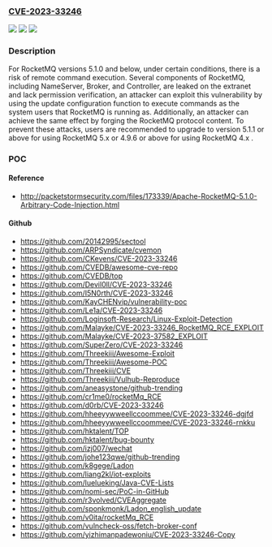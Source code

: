 ### [CVE-2023-33246](https://cve.mitre.org/cgi-bin/cvename.cgi?name=CVE-2023-33246)
![](https://img.shields.io/static/v1?label=Product&message=Apache%20RocketMQ&color=blue)
![](https://img.shields.io/static/v1?label=Version&message=0%3C%3D%205.1.0%20&color=brighgreen)
![](https://img.shields.io/static/v1?label=Vulnerability&message=CWE-94%20Improper%20Control%20of%20Generation%20of%20Code%20('Code%20Injection')&color=brighgreen)

### Description

For RocketMQ versions 5.1.0 and below, under certain conditions, there is a risk of remote command execution. Several components of RocketMQ, including NameServer, Broker, and Controller, are leaked on the extranet and lack permission verification, an attacker can exploit this vulnerability by using the update configuration function to execute commands as the system users that RocketMQ is running as. Additionally, an attacker can achieve the same effect by forging the RocketMQ protocol content. To prevent these attacks, users are recommended to upgrade to version 5.1.1 or above for using RocketMQ 5.x or 4.9.6 or above for using RocketMQ 4.x .

### POC

#### Reference
- http://packetstormsecurity.com/files/173339/Apache-RocketMQ-5.1.0-Arbitrary-Code-Injection.html

#### Github
- https://github.com/20142995/sectool
- https://github.com/ARPSyndicate/cvemon
- https://github.com/CKevens/CVE-2023-33246
- https://github.com/CVEDB/awesome-cve-repo
- https://github.com/CVEDB/top
- https://github.com/Devil0ll/CVE-2023-33246
- https://github.com/I5N0rth/CVE-2023-33246
- https://github.com/KayCHENvip/vulnerability-poc
- https://github.com/Le1a/CVE-2023-33246
- https://github.com/Loginsoft-Research/Linux-Exploit-Detection
- https://github.com/Malayke/CVE-2023-33246_RocketMQ_RCE_EXPLOIT
- https://github.com/Malayke/CVE-2023-37582_EXPLOIT
- https://github.com/SuperZero/CVE-2023-33246
- https://github.com/Threekiii/Awesome-Exploit
- https://github.com/Threekiii/Awesome-POC
- https://github.com/Threekiii/CVE
- https://github.com/Threekiii/Vulhub-Reproduce
- https://github.com/aneasystone/github-trending
- https://github.com/cr1me0/rocketMq_RCE
- https://github.com/d0rb/CVE-2023-33246
- https://github.com/hheeyywweellccoommee/CVE-2023-33246-dgjfd
- https://github.com/hheeyywweellccoommee/CVE-2023-33246-rnkku
- https://github.com/hktalent/TOP
- https://github.com/hktalent/bug-bounty
- https://github.com/izj007/wechat
- https://github.com/johe123qwe/github-trending
- https://github.com/k8gege/Ladon
- https://github.com/liang2kl/iot-exploits
- https://github.com/luelueking/Java-CVE-Lists
- https://github.com/nomi-sec/PoC-in-GitHub
- https://github.com/r3volved/CVEAggregate
- https://github.com/sponkmonk/Ladon_english_update
- https://github.com/v0ita/rocketMq_RCE
- https://github.com/vulncheck-oss/fetch-broker-conf
- https://github.com/yizhimanpadewoniu/CVE-2023-33246-Copy

